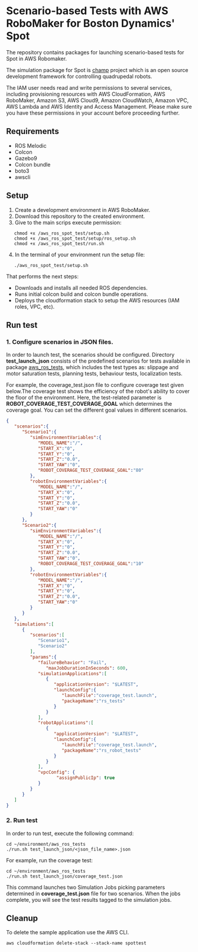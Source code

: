 # Scenario-based Tests with AWS RoboMaker for Boston Dynamics' Spot
The repository contains packages for launching scenario-based tests for Spot in AWS Robomaker.

The simulation package for Spot is [champ](https://github.com/chvmp/champ) project which is an open source development framework for controlling quadrupedal robots. 

The IAM user needs read and write permissions to several services, including provisioning resources with AWS CloudFormation, AWS RoboMaker, Amazon S3, AWS Cloud9, Amazon CloudWatch, Amazon VPC, AWS Lambda and AWS Identity and Access Management. 
Please make sure you have these permissions in your account before proceeding further.

## Requirements
- ROS Melodic
- Colcon 
- Gazebo9 
- Colcon bundle 
- boto3 
- awscli 

## Setup
1. Create a development environment in AWS RoboMaker.
2. Download this repository to the created environment.
3. Give to the main scrips execute permission:
````shell
   chmod +x /aws_ros_spot_test/setup.sh
   chmod +x /aws_ros_spot_test/setup/ros_setup.sh
   chmod +x /aws_ros_spot_test/run.sh
````
4. In the terminal of your environment run the setup file:
````shell
   ./aws_ros_spot_test/setup.sh
 ````
   That performs the next steps:
   - Downloads and installs all needed ROS dependencies.
   - Runs initial colcon build and colcon bundle operations.
   - Deploys the cloudformation stack to setup the AWS resources (IAM roles, VPC, etc).

## Run test

### 1. Configure scenarios in JSON files.

In order to launch test, the scenarios should be configured. Directory **test_launch_json** consists of the predefined 
scenarios for tests available in package [aws_ros_tests](https://github.com/SoftServeSAG/aws_ros_tests),
which includes the test types as: slippage and motor saturation tests, planning tests, behaviour tests, localization tests.

For example, the coverage_test.json file to configure coverage test given below.The coverage test shows the efficiency of the robot's ability to cover the floor of the environment. 
Here, the test-related parameter is **ROBOT_COVERAGE_TEST_COVERAGE_GOAL** which determines the coverage goal. You can set the different goal values in different scenarios.

```json
{
   "scenarios":{
      "Scenario1":{
         "simEnvironmentVariables":{
            "MODEL_NAME":"/",
            "START_X":"0",
            "START_Y":"0",
            "START_Z":"0.0",
            "START_YAW":"0",
            "ROBOT_COVERAGE_TEST_COVERAGE_GOAL":"80"
         },
         "robotEnvironmentVariables":{
            "MODEL_NAME":"/",
            "START_X":"0",
            "START_Y":"0",
            "START_Z":"0.0",
            "START_YAW":"0"
         }
      },
      "Scenario2":{
         "simEnvironmentVariables":{
            "MODEL_NAME":"/",
            "START_X":"0",
            "START_Y":"0",
            "START_Z":"0.0",
            "START_YAW":"0",
            "ROBOT_COVERAGE_TEST_COVERAGE_GOAL":"10"
         },
         "robotEnvironmentVariables":{
            "MODEL_NAME":"/",
            "START_X":"0",
            "START_Y":"0",
            "START_Z":"0.0",
            "START_YAW":"0"
         }
      }
   },
   "simulations":[
      {
         "scenarios":[
            "Scenario1", 
            "Scenario2"
         ],
         "params":{
            "failureBehavior": "Fail",
			   "maxJobDurationInSeconds": 600,
            "simulationApplications":[
               {
                  "applicationVersion": "$LATEST",
                  "launchConfig":{
                     "launchFile":"coverage_test.launch",
                     "packageName":"rs_tests"
                  }
               }
            ],
            "robotApplications":[
               {
                  "applicationVersion": "$LATEST",
                  "launchConfig":{
                     "launchFile":"coverage_test.launch",
                     "packageName":"rs_robot_tests"
                  }
               }
            ],
            "vpcConfig": {
				   "assignPublicIp": true
            }
         }
      }
   ]
}
```
### 2. Run test

In order to run test, execute the following command:
```
cd ~/environment/aws_ros_tests
./run.sh test_launch_json/<json_file_name>.json
```
For example, run the coverage test:
```
cd ~/environment/aws_ros_tests
./run.sh test_launch_json/coverage_test.json
```
This command launches two Simulation Jobs picking parameters determined in **coverage_test.json** file for two scenarios. 
When the jobs complete, you will see the test results tagged to the simulation jobs.

## Cleanup

To delete the sample application use the AWS CLI.
```
aws cloudformation delete-stack --stack-name spottest
```

